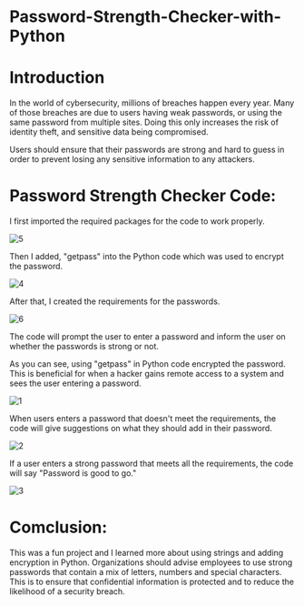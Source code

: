 # Password-Strength-Checker-with-Python

# Introduction
In the world of cybersecurity, millions of breaches happen every year. Many of those breaches are due to users having 
weak passwords, or using the same password from multiple sites. Doing this only increases the risk of identity theft, 
and sensitive data being compromised.

Users should ensure that their passwords are strong and hard to guess in order to prevent losing any sensitive information
to any attackers. 

# Password Strength Checker Code:

I first imported the required packages for the code to work properly.

![5](https://github.com/obi298/Password-Strength-Checker-with-Python/assets/90945162/ac27676c-cb10-4e1b-affd-8156afe4273e)

Then I added, "getpass" into the Python code which was used to encrypt the password.

![4](https://github.com/obi298/Password-Strength-Checker-with-Python/assets/90945162/4852fa5f-7bc0-40a0-84f4-fb798b1b0aef)



After that, I created the requirements for the passwords.

![6](https://github.com/obi298/Password-Strength-Checker-with-Python/assets/90945162/950df749-d5e7-4630-8b89-10597af11eac)



The code will prompt the user to enter a password and inform the user on whether the passwords is strong or not.

As you can see, using "getpass" in Python code encrypted the password. This is beneficial for when a hacker gains remote access to a system and sees the user entering a password.

![1](https://github.com/obi298/Password-Strength-Checker-with-Python/assets/90945162/bdba1860-0c94-443a-bda4-06a8ac8dd22f)



When users enters a password that doesn't meet the requirements, the code will give suggestions on what they should add in their password.


![2](https://github.com/obi298/Password-Strength-Checker-with-Python/assets/90945162/829a9804-06b0-4df1-960b-e3de0f9970cf)

If a user enters a strong password that meets all the requirements, the code will say "Password is good to go."

![3](https://github.com/obi298/Password-Strength-Checker-with-Python/assets/90945162/093ccda2-e638-4ef8-8c66-1b37eb9783b4)


# Comclusion:

This was a fun project and I learned more about using strings and adding encryption in Python. Organizations should advise employees to use strong passwords that contain a mix
of letters, numbers and special characters. This is to ensure that confidential information is protected and to reduce the likelihood of a security breach.











